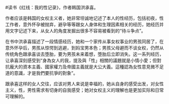#读书《红线：我的性记录》，作者韩国洪承喜。

作者应该是韩国的女权主义者，她非常坦诚地记述了本人的性经历，包括初夜，性工作者，意外怀孕被抛弃，避孕等等跟女人身体和生理因素相关的经历，她经历并用文字记述下来，从女人的角度发掘出很多不容易被看到的“待斗争点”。

在书中洪承喜描述了一段情感经历，她和一个家传从事女权事业的男孩同居了，在意外怀孕后，男孩从惊愕到逃避，到妈宝男本色；男孩父母避而不谈女权，仍然从传统角色跟承喜谈去堕胎，要为男孩未来着想，堕胎后立即消失。这一系列经历，让承喜深刻感受到“身為女人的我，提及與「性」相關的議題就是小情小愛；但對抗龐大的資本主義、國家權力及帝國主義就是大公大義。這種認為女性意見微不足道的意識，才是我們要抗爭的對象”。

跟承喜这样的女人交往，应该对男人来说是幸福的，她从自身的感受出发，对女性主义，性，男性需求有切身的自我感受；她对女权主义的理解也是更加实际和日常可理解的。